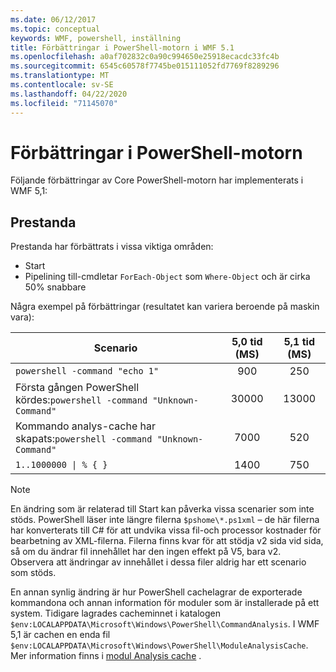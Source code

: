 ```yaml
---
ms.date: 06/12/2017
ms.topic: conceptual
keywords: WMF, powershell, inställning
title: Förbättringar i PowerShell-motorn i WMF 5.1
ms.openlocfilehash: a0af702832c0a90c994650e25918ecacdc33fc4b
ms.sourcegitcommit: 6545c60578f7745be015111052fd7769f8289296
ms.translationtype: MT
ms.contentlocale: sv-SE
ms.lasthandoff: 04/22/2020
ms.locfileid: "71145070"
---
```

# <a name="powershell-engine-improvements"></a>Förbättringar i PowerShell-motorn

Följande förbättringar av Core PowerShell-motorn har implementerats i WMF 5,1:

## <a name="performance"></a>Prestanda

Prestanda har förbättrats i vissa viktiga områden:

- Start
- Pipelining till-cmdletar `ForEach-Object` som `Where-Object` och är cirka 50% snabbare

Några exempel på förbättringar (resultatet kan variera beroende på maskin vara):

| Scenario | 5,0 tid (MS) | 5,1 tid (MS) |
| -------- | :---------------: | :---------------: |
| `powershell -command "echo 1"` | 900 | 250 |
| Första gången PowerShell kördes:`powershell -command "Unknown-Command"` | 30000 | 13000 |
| Kommando analys-cache har skapats:`powershell -command "Unknown-Command"` | 7000 | 520 |
| <code>1..1000000 &#124; % { }</code> | 1400 | 750 |

> [!NOTE]
> En ändring som är relaterad till Start kan påverka vissa scenarier som inte stöds. PowerShell läser inte längre filerna `$pshome\*.ps1xml` – de här filerna har konverterats till C# för att undvika vissa fil-och processor kostnader för bearbetning av XML-filerna. Filerna finns kvar för att stödja v2 sida vid sida, så om du ändrar fil innehållet har den ingen effekt på V5, bara v2. Observera att ändringar av innehållet i dessa filer aldrig har ett scenario som stöds.

En annan synlig ändring är hur PowerShell cachelagrar de exporterade kommandona och annan information för moduler som är installerade på ett system. Tidigare lagrades cacheminnet i katalogen `$env:LOCALAPPDATA\Microsoft\Windows\PowerShell\CommandAnalysis`. I WMF 5,1 är cachen en enda fil `$env:LOCALAPPDATA\Microsoft\Windows\PowerShell\ModuleAnalysisCache`. Mer information finns i [modul Analysis cache](release-notes.md#module-analysis-cache) .